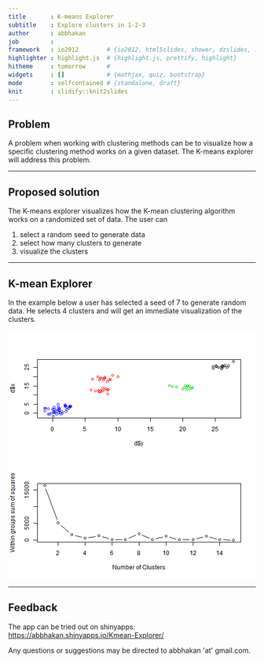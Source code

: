 ```yaml
---
title       : K-means Explorer
subtitle    : Explore clusters in 1-2-3
author      : abbhakan
job         : 
framework   : io2012        # {io2012, html5slides, shower, dzslides, ...}
highlighter : highlight.js  # {highlight.js, prettify, highlight}
hitheme     : tomorrow      # 
widgets     : []            # {mathjax, quiz, bootstrap}
mode        : selfcontained # {standalone, draft}
knit        : slidify::knit2slides
---
```


## Problem
A problem when working with clustering methods can be to visualize how a specific clustering method works on a given dataset.
The K-means explorer will address this problem.

--- 

## Proposed solution

The K-means explorer visualizes how the K-mean clustering algorithm works on a randomized set of data.
The user can 

<ol>
        <li>select a random seed to generate data</li>
        <li>select how many clusters to generate</li>
        <li>visualize the clusters</li>
</ol>

---

## K-mean Explorer

In the example below a user has selected a seed of 7 to generate random data. He selects 4 clusters and will get an immediate visualization of the clusters.

![plot of chunk unnamed-chunk-1](assets/fig/unnamed-chunk-1-1.png) 


---

## Feedback

The app can be tried out on shinyapps:
https://abbhakan.shinyapps.io/Kmean-Explorer/

Any questions or suggestions may be directed to abbhakan 'at' gmail.com.


